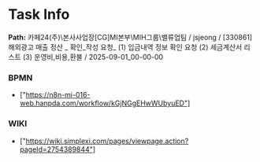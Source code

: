 # Task Info

**Path:** 카페24(주)\본사사업장\[CG]MI본부\MIH그룹\밸류업팀 / jsjeong / [330861] 해외광고 매출 정산 _ 확인_작성 요청_ (1) 입금내역 정보 확인 요청 (2) 세금계산서 리스트 (3) 운영비,비용,환불 / 2025-09-01_00-00-00

### BPMN
- ["https://n8n-mi-016-web.hanpda.com/workflow/kGjNGgEHwWUbyuED"]

### WIKI
- ["https://wiki.simplexi.com/pages/viewpage.action?pageId=2754389844"]

